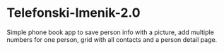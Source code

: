 # Telefonski-Imenik-2.0
Simple phone book app to save person info with a picture, add multiple numbers for one person,  grid with all contacts and a person detail page.
